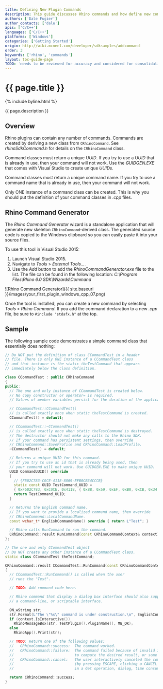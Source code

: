 ```yaml
---
title: Defining New Plugin Commands
description: This guide discusses Rhino commands and how define new commands using C/C++.
authors: ['Dale Fugier']
author_contacts: ['dale']
apis: ['C/C++']
languages: ['C/C++']
platforms: ['Windows']
categories: ['Getting Started']
origin: http://wiki.mcneel.com/developer/sdksamples/addcommand
order: 3
keywords: ['rhino', 'commands']
layout: toc-guide-page
TODO: 'needs to be reviewed for accuracy and considered for consolidation with other plugin topics'
---
```


# {{ page.title }}

{% include byline.html %}

{{ page.description }}

## Overview

Rhino plugins can contain any number of commands.  Commands are created by deriving a new class from `CRhinoCommand`.  See *rhinoSdkCommand.h* for details on the `CRhinoCommand` class.

Command classes must return a unique *UUID*.  If you try to use a *UUID* that is already in use, then your command will not work.  Use the *GUIDGEN.EXE* that comes with Visual Studio to create unique *UUIDs*.

Command classes must return a unique command name.  If you try to use a command name that is already in use, then your command will not work.

Only ONE instance of a command class can be created.  This is why you should put the definition of your command classes in *.cpp* files.

## Rhino Command Generator

The *Rhino Command Generator* wizard is a standalone application that will generate new skeleton `CRhinoCommand`-derived class.  The generated source code is copied to the Windows clipboard so you can easily paste it into your source files.

To use this tool in Visual Studio 2015:

1. Launch Visual Studio 2015.
1. Navigate to *Tools* > *External Tools...*.
1. Use the *Add* button to add the *RhinoCommandGenerator.exe* file to the list.  The file can be found in the following location: *C:\\Program Files\\Rhino 6.0 SDK\\Wizards\\Command*

![Rhino Command Generator]({{ site.baseurl }}/images/your_first_plugin_windows_cpp_07.png)

Once the tool is installed, you can create a new command by selecting *Tools* > *Rhino Command*. If you add the command declaration to a new *.cpp* file, be sure to `#include "stdafx.h"` at the top.

## Sample

The following sample code demonstrates a simple command class that essentially does nothing:

```cpp
// Do NOT put the definition of class CCommandTest in a header
// file. There is only ONE instance of a CCommandTest class
// and that instance is the static theTestCommand that appears
// immediately below the class definition.

class CCommandTest : public CRhinoCommand
{
public:
  // The one and only instance of CCommandTest is created below.
  // No copy constructor or operator= is required.
  // Values of member variables persist for the duration of the application.

  // CCommandTest::CCommandTest()
  // is called exactly once when static theTestCommand is created.
  CCommandTest() = default;

  // CCommandTest::~CCommandTest()
  // is called exactly once when static theTestCommand is destroyed.
  // The destructor should not make any calls to the Rhino SDK. 
  // If your command has persistent settings, then override 
  // CRhinoCommand::SaveProfile and CRhinoCommand::LoadProfile.
  ~CCommandTest() = default;

  // Returns a unique UUID for this command.
  // If you try to use an id that is already being used, then
  // your command will not work. Use GUIDGEN.EXE to make unique UUID.
  UUID CommandUUID() override
  {
    // {F502C783-C0CE-4118-8869-EFB0CB34CCCB}
    static const GUID TestCommand_UUID =
    { 0xF502C783, 0xC0CE, 0x4118, { 0x88, 0x69, 0xEF, 0xB0, 0xCB, 0x34, 0xCC, 0xCB } };
    return TestCommand_UUID;
  }

  // Returns the English command name.
  // If you want to provide a localized command name, then override 
  // CRhinoCommand::LocalCommandName.
  const wchar_t* EnglishCommandName() override { return L"Test"; }

  // Rhino calls RunCommand to run the command.
  CRhinoCommand::result RunCommand(const CRhinoCommandContext& context) override;
};

// The one and only CCommandTest object
// Do NOT create any other instance of a CCommandTest class.
static class CCommandTest theTestCommand;

CRhinoCommand::result CCommandTest::RunCommand(const CRhinoCommandContext& context)
{
  // CCommandTest::RunCommand() is called when the user
  // runs the "Test".

  // TODO: Add command code here.

  // Rhino command that display a dialog box interface should also support
  // a command-line, or scriptable interface.

  ON_wString str;
  str.Format(L"The \"%s\" command is under construction.\n", EnglishCommandName());
  if (context.IsInteractive())
    RhinoMessageBox(str, TestPlugIn().PlugInName(), MB_OK);
  else
    RhinoApp().Print(str);

  // TODO: Return one of the following values:
  //   CRhinoCommand::success:  The command worked.
  //   CRhinoCommand::failure:  The command failed because of invalid input, inability
  //                            to compute the desired result, or some other reason.
  //   CRhinoCommand::cancel:   The user interactively canceled the command 
  //                            (by pressing ESCAPE, clicking a CANCEL button, etc.)
  //                            in a Get operation, dialog, time consuming computation, etc.

  return CRhinoCommand::success;
}
```
